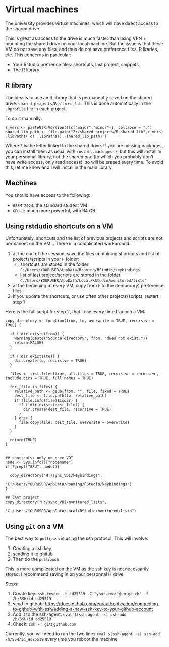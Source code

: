 # Virtual machines

The university provides virtual machines, which will have direct access to the shared drive. 

This is great as access to the drive is much faster than using VPN + mounting the shared drive on your local machine. But the issue is that these VM do not save any files, and thus do not save preference files, R liraries, etc. This concerns in particular:

- Your Rstudio prefrence files: shortcuts, last project, snippets
- The R library


## R library

The idea is to use an R library that is permanently saved on the shared drive: `shared_projects/R_shared_lib`. This is done automatically in the `.Rprofile` file in each project.

To do it manually:
```
r_vers <- paste0(R.Version()[c("major","minor")], collapse = ".")
shared_lib_path <- file.path("Z:/shared_projects/R_shared_lib",r_vers)
.libPaths( c( .libPaths(), shared_lib_path) )
```

Where `Z` is the letter linked to the shared drive. 
If you are missing packages, you can install them as usual with `install.packages()`, but this will install in your personnal library, not the shared one (to which you probably don't have write access, only read access), so will be erased every time. To avoid this, let me know and I will install in the main library.

## Machines

You should have access to the following: 

- `GSEM-2024`: the standard student VM
- `GPU-1`: much more powerful, with 64 GB

## Using rstdudio shortcuts on a VM

Unfortunately, shortcuts and the list of previous projects and scripts are not permanent on the VM... There is a complicated workaround:

1. at the end of the session, save the files containing shortcuts and list of projects/scripts in your `H` folder:
   - shortcuts are stored in the folder `C:/Users/YOURUSER/AppData/Roaming/RStudio/keybindings`
   - list of last project/scripts are stored in the folder `C:/Users/YOURUSER/AppData/Local/RStudio/monitored/lists"`
3. at the beginning of every VM, copy from `H` to the (temporary) preference files
4. If you update the shortcuts, or use often other projects/scripts, restart step 1

Here is the full script for step 2, that I use every time I launch a VM:

```
copy_directory <- function(from, to, overwrite = TRUE, recursive = TRUE) {
  
  if (!dir.exists(from)) {
    warning(paste("Source directory", from, "does not exist."))
    return(FALSE)
  }
  
  if (!dir.exists(to)) {
    dir.create(to, recursive = TRUE)
  }
  
  files <- list.files(from, all.files = TRUE, recursive = recursive, include.dirs = TRUE, full.names = TRUE)
  
  for (file in files) {
    relative_path <- gsub(from, "", file, fixed = TRUE)
    dest_file <- file.path(to, relative_path)
    if (file.info(file)$isdir) {
      if (!dir.exists(dest_file)) {
        dir.create(dest_file, recursive = TRUE)
      }
    } else {
      file.copy(file, dest_file, overwrite = overwrite)
    }
  }
  
  return(TRUE)
}


## shortcuts: only on gsem VDI
node <- Sys.info()["nodename"]
if(!grepl("GPU", node)){
  
  copy_directory("H:/sync_VDI/keybindings",
                 "C:/Users/YOURUSER/AppData/Roaming/RStudio/keybindings")
}

## last project
copy_directory("H:/sync_VDI/monitored_lists",
               "C:/Users/YOURUSER/AppData/Local/RStudio/monitored/lists")
```

## Using `git` on a VM

The best way to `pull`/`push` is using the ssh protocol. This will involve:

1. Creating a ssh key
2. sending it to ghitub
3. Then do the `pull`/`push`

This is more complicated on the VM as the ssh key is not necessarily stored. I recommend saving in on your personnal H drive

Steps:

1. Create key: `ssh-keygen -t ed25519 -C "your.email@unige.ch" -f /h/SSH/id_ed25519`
2. send to github: https://docs.github.com/en/authentication/connecting-to-github-with-ssh/adding-a-new-ssh-key-to-your-github-account
3. Add it to the ssh-agent: `eval $(ssh-agent -s)
ssh-add /h/SSH/id_ed25519`
4. Check: `ssh -T git@github.com`

Currently, you will need to run the two lines `eval $(ssh-agent -s)
ssh-add /h/SSH/id_ed25519` every time you reboot the machine

